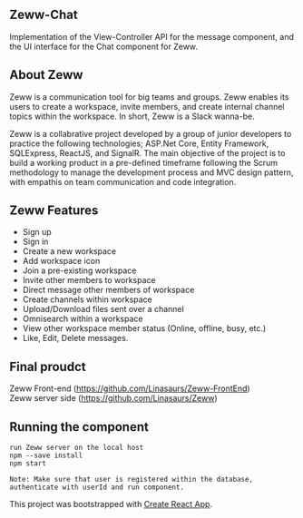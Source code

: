 ## Zeww-Chat
Implementation of the View-Controller API for the message component, and the UI interface for the Chat component for Zeww.


## About Zeww

Zeww is a communication tool for big teams and groups. Zeww enables its users to create a workspace, invite members, and create internal  channel topics within the workspace.  In short, Zeww is a Slack wanna-be.

Zeww is a collabrative project developed by a group of junior developers to practice the following technologies; ASP.Net Core, Entity Framework, SQLExpress, ReactJS, and SignalR. The main objective of the project is to build a working product in a pre-defined timeframe following the Scrum methodology to manage the development process and MVC design pattern, with empathis on team communication and code integration.

## Zeww Features

- Sign up
- Sign in
- Create a new workspace
- Add workspace icon
- Join a pre-existing workspace
- Invite other members to workspace
- Direct message other members of workspace
- Create channels within workspace
- Upload/Download files sent over a channel
- Omnisearch within a workspace
- View other workspace member status (Online, offline, busy, etc.)
- Like, Edit, Delete messages.

## Final proudct
 
 Zeww Front-end (https://github.com/Linasaurs/Zeww-FrontEnd)</br>
 Zeww server side (https://github.com/Linasaurs/Zeww)

## Running the component
`run Zeww server on the local host` </br>
`npm --save install` </br>
`npm start` </br>

`Note: Make sure that user is registered within the database, authenticate with userId and run component.`


This project was bootstrapped with [Create React App](https://github.com/facebook/create-react-app).

